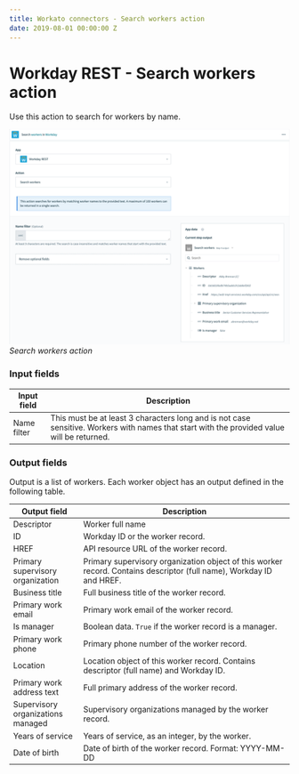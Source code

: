 ```yaml
---
title: Workato connectors - Search workers action
date: 2019-08-01 00:00:00 Z
---
```


# Workday REST - Search workers action

Use this action to search for workers by name.

![Search workers by name action](/assets/images/workday-rest/search-worker.png)
*Search workers action*

### Input fields
| Input field | Description |
| ----------- | ----------- |
| Name filter | This must be at least 3 characters long and is not case sensitive. Workers with names that start with the provided value will be returned. |

### Output fields
Output is a list of workers. Each worker object has an output defined in the following table.

<table class="unchanged rich-diff-level-one">
  <thead>
    <tr>
        <th width='25%'>Output field</th>
        <th>Description</th>
    </tr>
  </thead>
  <tbody>
    <tr>
      <td
      <td>Descriptor</td>
      <td>Worker full name</td>
    </tr>
    <tr>
      <td>ID</td>
      <td>Workday ID or the worker record.</td>
    </tr>
    <tr>
      <td>HREF</td>
      <td>API resource URL of the worker record.</td>
    </tr>
    <tr>
      <td>Primary supervisory organization</a></td>
      <td>Primary supervisory organization object of this worker record. Contains descriptor (full name), Workday ID and HREF.</td>
    </tr>
    <tr>
      <td>Business title</td>
      <td>Full business title of the worker record.</td>
    </tr>
    <tr>
      <td>Primary work email</td>
      <td>Primary work email of the worker record.</td>
    </tr>
    <tr>
      <td>Is manager</td>
      <td>Boolean data. <code>True</code> if the worker record is a manager.</td>
    </tr>
    <tr>
      <td>Primary work phone</td>
      <td>Primary phone number of the worker record.</td>
    </tr>
    <tr>
      <td>Location</td>
      <td>Location object of this worker record. Contains descriptor (full name) and Workday ID.</td>
    </tr>
    <tr>
      <td>Primary work address text</td>
      <td>Full primary address of the worker record.</td>
    </tr>
    <tr>
      <td>Supervisory organizations managed</td>
      <td>Supervisory organizations managed by the worker record.</td>
    </tr>
    <tr>
      <td>Years of service</td>
      <td>Years of service, as an integer, by the worker.</td>
    </tr>
    <tr>
      <td
      <td>Date of birth</td>
      <td>Date of birth of the worker record. Format: YYYY-MM-DD</td>
    </tr>
  </tbody>
</table>
